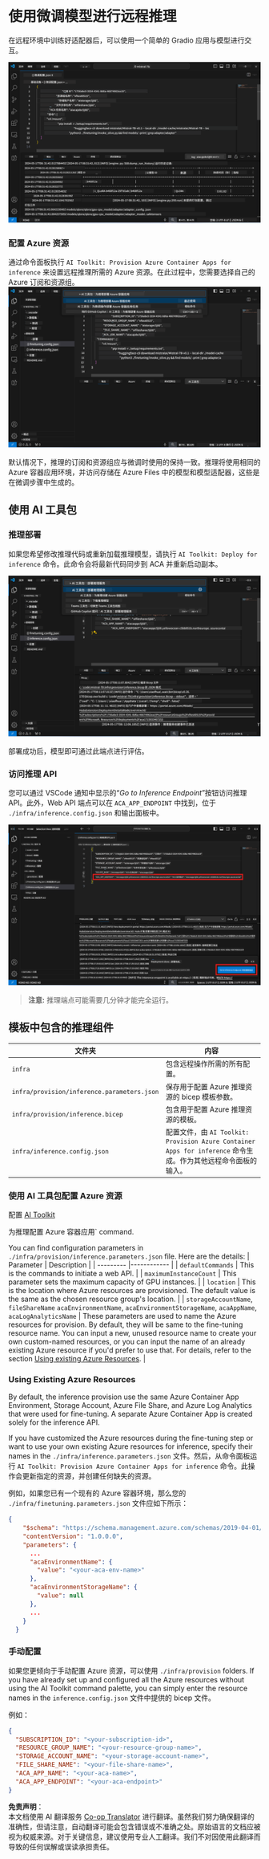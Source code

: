 <!--
CO_OP_TRANSLATOR_METADATA:
{
  "original_hash": "8782d16f62bc2bdae1f0b38f39a2417c",
  "translation_date": "2025-04-03T06:58:10+00:00",
  "source_file": "md\\01.Introduction\\03\\Remote_Interence.md",
  "language_code": "zh"
}
-->
# 使用微调模型进行远程推理

在远程环境中训练好适配器后，可以使用一个简单的 Gradio 应用与模型进行交互。

![微调完成](../../../../../translated_images/log-finetuning-res.4b3ee593f24d3096742d09375adade22b217738cab93bc1139f224e5888a1cbf.zh.png)

### 配置 Azure 资源
通过命令面板执行 `AI Toolkit: Provision Azure Container Apps for inference` 来设置远程推理所需的 Azure 资源。在此过程中，您需要选择自己的 Azure 订阅和资源组。  
![配置推理资源](../../../../../translated_images/command-provision-inference.b294f3ae5764ab45b83246d464ad5329b0de20cf380f75a699b4cc6b5495ca11.zh.png)
   
默认情况下，推理的订阅和资源组应与微调时使用的保持一致。推理将使用相同的 Azure 容器应用环境，并访问存储在 Azure Files 中的模型和模型适配器，这些是在微调步骤中生成的。

## 使用 AI 工具包

### 推理部署  
如果您希望修改推理代码或重新加载推理模型，请执行 `AI Toolkit: Deploy for inference` 命令。此命令会将最新代码同步到 ACA 并重新启动副本。

![推理部署](../../../../../translated_images/command-deploy.cb6508c973d6257e649aa4f262d3c170a374da3e9810a4f3d9e03935408a592b.zh.png)

部署成功后，模型即可通过此端点进行评估。

### 访问推理 API

您可以通过 VSCode 通知中显示的“*Go to Inference Endpoint*”按钮访问推理 API。此外，Web API 端点可以在 `ACA_APP_ENDPOINT` 中找到，位于 `./infra/inference.config.json` 和输出面板中。

![应用端点](../../../../../translated_images/notification-deploy.00f4267b7aa6a18cfaaec83a7831b5d09311d5d96a70bb4c9d651ea4a41a8af7.zh.png)

> **注意:** 推理端点可能需要几分钟才能完全运行。

## 模板中包含的推理组件
 
| 文件夹 | 内容 |
| ------ |--------- |
| `infra` | 包含远程操作所需的所有配置。 |
| `infra/provision/inference.parameters.json` | 保存用于配置 Azure 推理资源的 bicep 模板参数。 |
| `infra/provision/inference.bicep` | 包含用于配置 Azure 推理资源的模板。 |
| `infra/inference.config.json` | 配置文件，由 `AI Toolkit: Provision Azure Container Apps for inference` 命令生成。作为其他远程命令面板的输入。 |

### 使用 AI 工具包配置 Azure 资源
配置 [AI Toolkit](https://marketplace.visualstudio.com/items?itemName=ms-windows-ai-studio.windows-ai-studio)

为推理配置 Azure 容器应用` command.

You can find configuration parameters in `./infra/provision/inference.parameters.json` file. Here are the details:
| Parameter | Description |
| --------- |------------ |
| `defaultCommands` | This is the commands to initiate a web API. |
| `maximumInstanceCount` | This parameter sets the maximum capacity of GPU instances. |
| `location` | This is the location where Azure resources are provisioned. The default value is the same as the chosen resource group's location. |
| `storageAccountName`, `fileShareName` `acaEnvironmentName`, `acaEnvironmentStorageName`, `acaAppName`,  `acaLogAnalyticsName` | These parameters are used to name the Azure resources for provision. By default, they will be same to the fine-tuning resource name. You can input a new, unused resource name to create your own custom-named resources, or you can input the name of an already existing Azure resource if you'd prefer to use that. For details, refer to the section [Using existing Azure Resources](../../../../../md/01.Introduction/03). |

### Using Existing Azure Resources

By default, the inference provision use the same Azure Container App Environment, Storage Account, Azure File Share, and Azure Log Analytics that were used for fine-tuning. A separate Azure Container App is created solely for the inference API. 

If you have customized the Azure resources during the fine-tuning step or want to use your own existing Azure resources for inference, specify their names in the `./infra/inference.parameters.json` 文件。然后，从命令面板运行 `AI Toolkit: Provision Azure Container Apps for inference` 命令。此操作会更新指定的资源，并创建任何缺失的资源。

例如，如果您已有一个现有的 Azure 容器环境，那么您的 `./infra/finetuning.parameters.json` 文件应如下所示：

```json
{
    "$schema": "https://schema.management.azure.com/schemas/2019-04-01/deploymentParameters.json#",
    "contentVersion": "1.0.0.0",
    "parameters": {
      ...
      "acaEnvironmentName": {
        "value": "<your-aca-env-name>"
      },
      "acaEnvironmentStorageName": {
        "value": null
      },
      ...
    }
  }
```

### 手动配置  
如果您更倾向于手动配置 Azure 资源，可以使用 `./infra/provision` folders. If you have already set up and configured all the Azure resources without using the AI Toolkit command palette, you can simply enter the resource names in the `inference.config.json` 文件中提供的 bicep 文件。

例如：

```json
{
  "SUBSCRIPTION_ID": "<your-subscription-id>",
  "RESOURCE_GROUP_NAME": "<your-resource-group-name>",
  "STORAGE_ACCOUNT_NAME": "<your-storage-account-name>",
  "FILE_SHARE_NAME": "<your-file-share-name>",
  "ACA_APP_NAME": "<your-aca-name>",
  "ACA_APP_ENDPOINT": "<your-aca-endpoint>"
}
```

**免责声明**：  
本文档使用 AI 翻译服务 [Co-op Translator](https://github.com/Azure/co-op-translator) 进行翻译。虽然我们努力确保翻译的准确性，但请注意，自动翻译可能会包含错误或不准确之处。原始语言的文档应被视为权威来源。对于关键信息，建议使用专业人工翻译。我们不对因使用此翻译而导致的任何误解或误读承担责任。